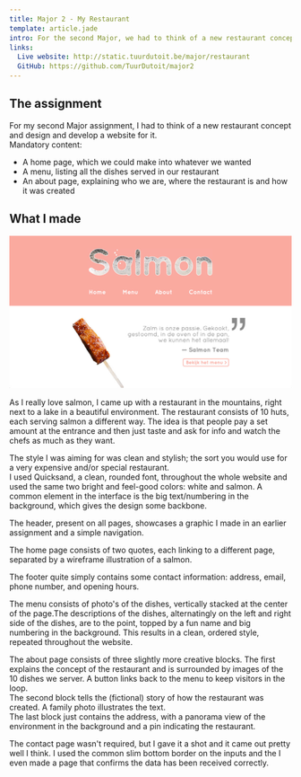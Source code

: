 ```yaml
---
title: Major 2 - My Restaurant
template: article.jade
intro: For the second Major, we had to think of a new restaurant concept and make a website for it.
links:
  Live website: http://static.tuurdutoit.be/major/restaurant
  GitHub: https://github.com/TuurDutoit/major2
---
```


## The assignment
For my second Major assignment, I had to think of a new restaurant concept and design and develop a website for it.  
Mandatory content:

* A home page, which we could make into whatever we wanted
* A menu, listing all the dishes served in our restaurant
* An about page, explaining who we are, where the restaurant is and how it was created

## What I made

![Salmon homepage](preview.jpg)

As I really love salmon, I came up with a restaurant in the mountains, right next to a lake in a beautiful environment. The restaurant consists of 10 huts, each serving salmon a different way. The idea is that people pay a set amount at the entrance and then just taste and ask for info and watch the chefs as much as they want.

The style I was aiming for was clean and stylish; the sort you would use for a very expensive and/or special restaurant.  
I used Quicksand, a clean, rounded font, throughout the whole website and used the same two bright and feel-good colors: white and salmon. A common element in the interface is the big text/numbering in the background, which gives the design some backbone.

The header, present on all pages, showcases a graphic I made in  an earlier assignment and a simple navigation.

The home page consists of two quotes, each linking to a different page, separated by a wireframe illustration of a salmon.

The footer quite simply contains some contact information: address, email, phone number, and opening hours.

The menu consists of photo's of the dishes, vertically stacked at the center of the page.The descriptions of the dishes, alternatingly on the left and right side of the dishes, are to the point, topped by a fun name and big numbering in the background. This results in a clean, ordered style, repeated throughout the website.

The about page consists of three slightly more creative blocks. The first explains the concept of the restaurant and is surrounded by images of the 10 dishes we server. A button links back to the menu to keep visitors in the loop.  
The second block tells the (fictional) story of how the restaurant was created. A family photo illustrates the text.  
The last block just contains the address, with a panorama view of the environment in the background and a pin indicating the restaurant.

The contact page wasn't required, but I gave it a shot and it came out pretty well I think. I used the common slim bottom border on the inputs and the I even made a page that confirms the data has been received correctly.